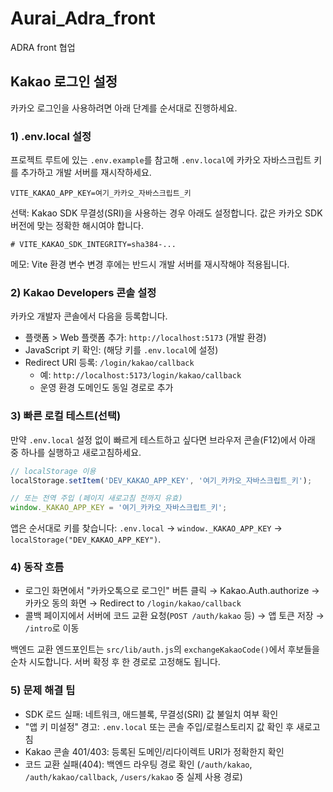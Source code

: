 # Aurai_Adra_front
ADRA front 협업

## Kakao 로그인 설정

카카오 로그인을 사용하려면 아래 단계를 순서대로 진행하세요.

### 1) .env.local 설정

프로젝트 루트에 있는 `.env.example`를 참고해 `.env.local`에 카카오 자바스크립트 키를 추가하고 개발 서버를 재시작하세요.

```
VITE_KAKAO_APP_KEY=여기_카카오_자바스크립트_키
```

선택: Kakao SDK 무결성(SRI)을 사용하는 경우 아래도 설정합니다. 값은 카카오 SDK 버전에 맞는 정확한 해시여야 합니다.

```
# VITE_KAKAO_SDK_INTEGRITY=sha384-...
```

메모: Vite 환경 변수 변경 후에는 반드시 개발 서버를 재시작해야 적용됩니다.

### 2) Kakao Developers 콘솔 설정

카카오 개발자 콘솔에서 다음을 등록합니다.

- 플랫폼 > Web 플랫폼 추가: `http://localhost:5173` (개발 환경)
- JavaScript 키 확인: (해당 키를 `.env.local`에 설정)
- Redirect URI 등록: `/login/kakao/callback`
	- 예: `http://localhost:5173/login/kakao/callback`
	- 운영 환경 도메인도 동일 경로로 추가

### 3) 빠른 로컬 테스트(선택)

만약 `.env.local` 설정 없이 빠르게 테스트하고 싶다면 브라우저 콘솔(F12)에서 아래 중 하나를 실행하고 새로고침하세요.

```js
// localStorage 이용
localStorage.setItem('DEV_KAKAO_APP_KEY', '여기_카카오_자바스크립트_키');

// 또는 전역 주입 (페이지 새로고침 전까지 유효)
window._KAKAO_APP_KEY = '여기_카카오_자바스크립트_키';
```

앱은 순서대로 키를 찾습니다: `.env.local` → `window._KAKAO_APP_KEY` → `localStorage("DEV_KAKAO_APP_KEY")`.

### 4) 동작 흐름

- 로그인 화면에서 "카카오톡으로 로그인" 버튼 클릭 → Kakao.Auth.authorize → 카카오 동의 화면 → Redirect to `/login/kakao/callback`
- 콜백 페이지에서 서버에 코드 교환 요청(`POST /auth/kakao` 등) → 앱 토큰 저장 → `/intro`로 이동

백엔드 교환 엔드포인트는 `src/lib/auth.js`의 `exchangeKakaoCode()`에서 후보들을 순차 시도합니다. 서버 확정 후 한 경로로 고정해도 됩니다.

### 5) 문제 해결 팁

- SDK 로드 실패: 네트워크, 애드블록, 무결성(SRI) 값 불일치 여부 확인
- "앱 키 미설정" 경고: `.env.local` 또는 콘솔 주입/로컬스토리지 값 확인 후 새로고침
- Kakao 콘솔 401/403: 등록된 도메인/리다이렉트 URI가 정확한지 확인
- 코드 교환 실패(404): 백엔드 라우팅 경로 확인 (`/auth/kakao`, `/auth/kakao/callback`, `/users/kakao` 중 실제 사용 경로)

